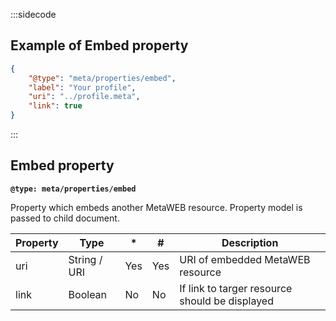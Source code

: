 :::sidecode
## Example of Embed property

```json
{
	"@type": "meta/properties/embed",
	"label": "Your profile",
	"uri": "../profile.meta",
	"link": true
}
```
:::

## Embed property

**`@type: meta/properties/embed`**

Property which embeds another MetaWEB resource. Property model is passed to child document.

| Property | Type | * | # | Description |
| -------- | ---- | - | - | ----------- |
| uri | String / URI | Yes | Yes | URI of embedded MetaWEB resource |
| link | Boolean | No | No | If link to targer resource should be displayed |